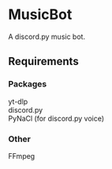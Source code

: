 # MusicBot
A discord.py music bot.

## Requirements
### Packages
yt-dlp  
discord.py  
PyNaCl (for discord.py voice)  

### Other
FFmpeg
